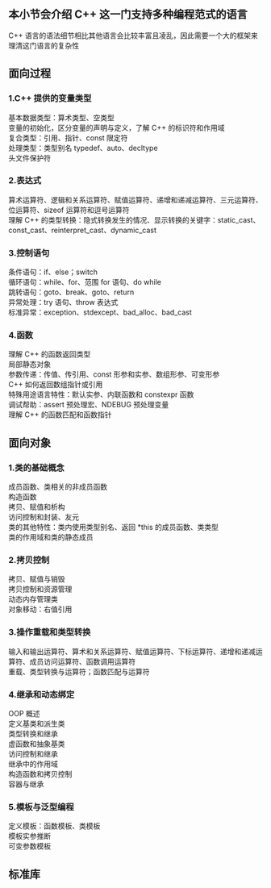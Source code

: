 ## 本小节会介绍 C++ 这一门支持多种编程范式的语言
C++ 语言的语法细节相比其他语言会比较丰富且凌乱，因此需要一个大的框架来理清这门语言的复杂性
## 面向过程
### 1.C++ 提供的变量类型
基本数据类型：算术类型、空类型  
变量的初始化，区分变量的声明与定义，了解 C++ 的标识符和作用域  
复合类型：引用、指针、const 限定符  
处理类型：类型别名 typedef、auto、decltype  
头文件保护符  
### 2.表达式
算术运算符、逻辑和关系运算符、赋值运算符、递增和递减运算符、三元运算符、位运算符、sizeof 运算符和逗号运算符  
理解 C++ 的类型转换：隐式转换发生的情况、显示转换的关键字：static_cast、const_cast、reinterpret_cast、dynamic_cast  
### 3.控制语句
条件语句：if、else；switch  
循环语句：while、for、范围 for 语句、do while  
跳转语句：goto、break、goto、return  
异常处理：try 语句、throw 表达式  
标准异常：exception、stdexcept、bad_alloc、bad_cast  
### 4.函数
理解 C++ 的函数返回类型  
局部静态对象  
参数传递：传值、传引用、const 形参和实参、数组形参、可变形参  
C++ 如何返回数组指针或引用  
特殊用途语言特性：默认实参、内联函数和 constexpr 函数  
调试帮助：assert 预处理宏、NDEBUG 预处理变量  
理解 C++ 的函数匹配和函数指针
## 面向对象
### 1.类的基础概念
成员函数、类相关的非成员函数  
构造函数  
拷贝、赋值和析构  
访问控制和封装、友元  
类的其他特性：类内使用类型别名、返回 *this 的成员函数、类类型  
类的作用域和类的静态成员  
### 2.拷贝控制
拷贝、赋值与销毁  
拷贝控制和资源管理  
动态内存管理类  
对象移动：右值引用
### 3.操作重载和类型转换
输入和输出运算符、算术和关系运算符、赋值运算符、下标运算符、递增和递减运算符、成员访问运算符、函数调用运算符  
重载、类型转换与运算符；函数匹配与运算符
### 4.继承和动态绑定
OOP 概述  
定义基类和派生类  
类型转换和继承  
虚函数和抽象基类  
访问控制和继承  
继承中的作用域   
构造函数和拷贝控制  
容器与继承  
### 5.模板与泛型编程
定义模板：函数模板、类模板  
模板实参推断  
可变参数模板  
## 标准库
